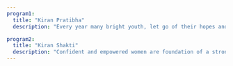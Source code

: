 ```yaml
---
program1:
  title: "Kiran Pratibha"
  description: "Every year many bright youth, let go of their hopes and dreams. They are forced by circumstances to battle harsh realities of life at the cost of their future.. “Kiran Pratibha” aims to identify exceptional but underprivileged youth and support them in their endeavours of Education, Sports or Art according to their interest and abilities. The foundation provides active advice and individualized mentoring. in addition to full financial support."

program2:
  title: "Kiran Shakti"
  description: "Confident and empowered women are foundation of a strong and resilient society. Despite this acknowledgement, our society severely underestimates the vitality of women as a catalyst for change. Through “Kiran Shakti” program women are trained in life skills and vocational training. These courses and workshops are conducted in their native languages."
---
```

